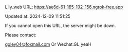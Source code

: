 Lily_web URL: https://ae6d-61-165-102-156.ngrok-free.app

Updated at: 2024-12-09 11:51:25

If you cannot open this URL, the server might be down.

Please contact: 

goley04@foxmail.com Or Wechat:GL_yeaH